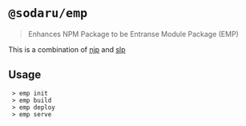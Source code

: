 # `@sodaru/emp`

> Enhances NPM Package to be Entranse Module Package (EMP)

This is a combination of [njp](../njp) and [slp](../slp)

## Usage

```SH
 > emp init
 > emp build
 > emp deploy
 > emp serve
```
